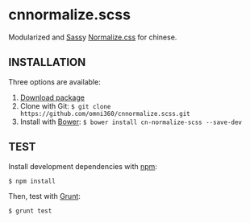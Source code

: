 cnnormalize.scss
==============

Modularized and [Sass][1]y [Normalize.css][2] for chinese.


INSTALLATION
------------

Three options are available:

  1. [Download package][3]
  2. Clone with Git: `$ git clone https://github.com/omni360/cnnormalize.scss.git`
  3. Install with [Bower][4]: `$ bower install cn-normalize-scss --save-dev`


TEST
----

Install development dependencies with [npm][5]:

    $ npm install

Then, test with [Grunt][6]:

    $ grunt test



[1]: http://sass-lang.com/
[2]: http://necolas.github.io/normalize.css/
[3]: https://github.com/omni360/cnnormalize.scss/archive/master.zip
[4]: http://bower.io/
[5]: http://npmjs.org/
[6]: http://gruntjs.com/
